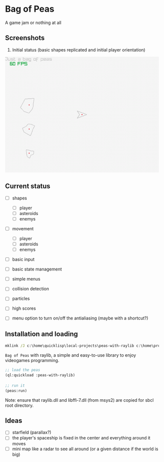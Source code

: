 # Bag of Peas
A game jam or nothing at all


## Screenshots

1. Initial status (basic shapes replicated and initial player orientation)

![screenrec001](/etc/screenrec001.gif)


## Current status

- [ ] shapes
  - [ ] player
  - [ ] asteroids
  - [ ] enemys
- [ ] movement
  - [ ] player
  - [ ] asteroids
  - [ ] enemys
- [ ] basic input
- [ ] basic state management
- [ ] simple menus
- [ ] collision detection
- [ ] particles
- [ ] high scores
- [ ] menu option to turn on/off the antialiasing (maybe with a shortcut?)


## Installation and loading

```bat
mklink /J c:\home\quicklisp\local-projects\peas-with-raylib c:\home\projects\lisp\peas-with-raylib
```

`Bag of Peas` with raylib, a simple and easy-to-use library to enjoy videogames programming.

```lisp
;; load the peas
(ql:quickload :peas-with-raylib)

;; run it
(peas:run)
```

Note: ensure that raylib.dll and libffi-7.dll (from msys2) are copied for sbcl root directory.


## Ideas

- [ ] starfield (parallax?)
- [ ] the player's spaceship is fixed in the center and everything around it moves
- [ ] mini map like a radar to see all around (or a given distance if the world is big)
